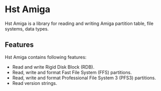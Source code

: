 # Hst Amiga

Hst Amiga is a library for reading and writing Amiga partition table, file systems, data types.

## Features

Hst Amiga contains following features:
- Read and write Rigid Disk Block (RDB).
- Read, write and format Fast File System (FFS) partitions.
- Read, write and format Professional File System 3 (PFS3) partitions.
- Read version strings.
